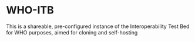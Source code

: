 # WHO-ITB
This is a shareable, pre-configured instance of the Interoperability Test Bed for WHO purposes, aimed for cloning and self-hosting
